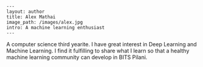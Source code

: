     ---
    layout: author
    title: Alex Mathai
    image_path: /images/alex.jpg
    intro: A machine learning enthusiast
    ---
A computer science third yearite. I have great interest in Deep Learning and Machine Learning. I find it fulfilling to share what I learn so that a healthy machine learning community can develop in BITS Pilani.
